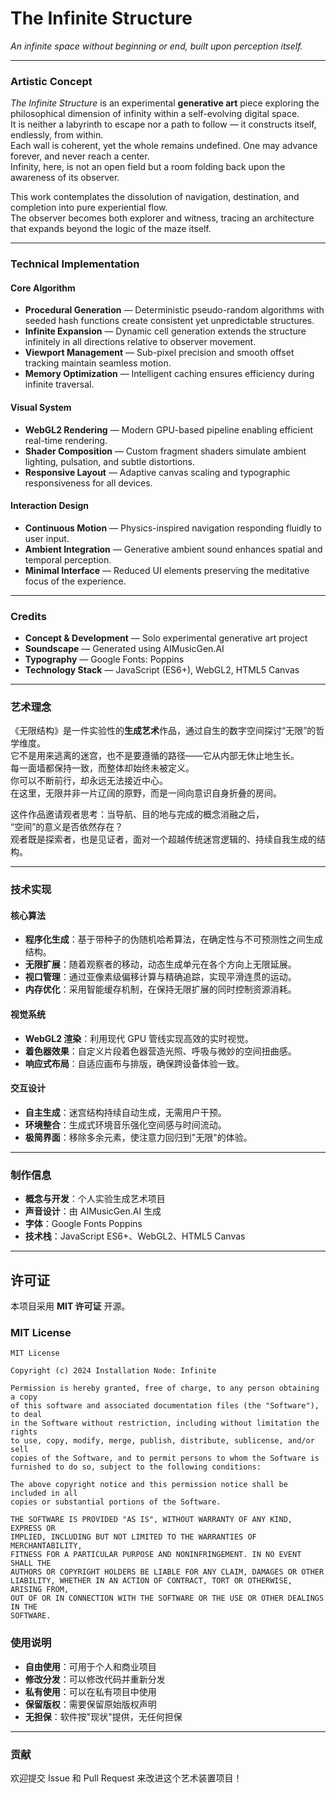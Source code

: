 # The Infinite Structure  
*An infinite space without beginning or end, built upon perception itself.*

---

### Artistic Concept

*The Infinite Structure* is an experimental **generative art** piece exploring the philosophical dimension of infinity within a self-evolving digital space.  
It is neither a labyrinth to escape nor a path to follow — it constructs itself, endlessly, from within.  
Each wall is coherent, yet the whole remains undefined. One may advance forever, and never reach a center.  
Infinity, here, is not an open field but a room folding back upon the awareness of its observer.

This work contemplates the dissolution of navigation, destination, and completion into pure experiential flow.  
The observer becomes both explorer and witness, tracing an architecture that expands beyond the logic of the maze itself.

---

### Technical Implementation

#### Core Algorithm
- **Procedural Generation** — Deterministic pseudo-random algorithms with seeded hash functions create consistent yet unpredictable structures.  
- **Infinite Expansion** — Dynamic cell generation extends the structure infinitely in all directions relative to observer movement.  
- **Viewport Management** — Sub-pixel precision and smooth offset tracking maintain seamless motion.  
- **Memory Optimization** — Intelligent caching ensures efficiency during infinite traversal.

#### Visual System
- **WebGL2 Rendering** — Modern GPU-based pipeline enabling efficient real-time rendering.  
- **Shader Composition** — Custom fragment shaders simulate ambient lighting, pulsation, and subtle distortions.  
- **Responsive Layout** — Adaptive canvas scaling and typographic responsiveness for all devices.

#### Interaction Design
- **Continuous Motion** — Physics-inspired navigation responding fluidly to user input.  
- **Ambient Integration** — Generative ambient sound enhances spatial and temporal perception.  
- **Minimal Interface** — Reduced UI elements preserving the meditative focus of the experience.

---

### Credits

- **Concept & Development** — Solo experimental generative art project  
- **Soundscape** — Generated using AIMusicGen.AI  
- **Typography** — Google Fonts: Poppins  
- **Technology Stack** — JavaScript (ES6+), WebGL2, HTML5 Canvas  

---

### 艺术理念

《无限结构》是一件实验性的**生成艺术**作品，通过自生的数字空间探讨“无限”的哲学维度。  
它不是用来逃离的迷宫，也不是要遵循的路径——它从内部无休止地生长。  
每一面墙都保持一致，而整体却始终未被定义。  
你可以不断前行，却永远无法接近中心。  
在这里，无限并非一片辽阔的原野，而是一间向意识自身折叠的房间。

这件作品邀请观者思考：当导航、目的地与完成的概念消融之后，  
“空间”的意义是否依然存在？  
观者既是探索者，也是见证者，面对一个超越传统迷宫逻辑的、持续自我生成的结构。

---

### 技术实现

#### 核心算法
- **程序化生成**：基于带种子的伪随机哈希算法，在确定性与不可预测性之间生成结构。  
- **无限扩展**：随着观察者的移动，动态生成单元在各个方向上无限延展。  
- **视口管理**：通过亚像素级偏移计算与精确追踪，实现平滑连贯的运动。  
- **内存优化**：采用智能缓存机制，在保持无限扩展的同时控制资源消耗。

#### 视觉系统
- **WebGL2 渲染**：利用现代 GPU 管线实现高效的实时视觉。  
- **着色器效果**：自定义片段着色器营造光照、呼吸与微妙的空间扭曲感。  
- **响应式布局**：自适应画布与排版，确保跨设备体验一致。

#### 交互设计
- **自主生成**：迷宫结构持续自动生成，无需用户干预。  
- **环境整合**：生成式环境音乐强化空间感与时间流动。  
- **极简界面**：移除多余元素，使注意力回归到"无限"的体验。

---

### 制作信息
- **概念与开发**：个人实验生成艺术项目  
- **声音设计**：由 AIMusicGen.AI 生成  
- **字体**：Google Fonts Poppins  
- **技术栈**：JavaScript ES6+、WebGL2、HTML5 Canvas

---

## 许可证

本项目采用 **MIT 许可证** 开源。

### MIT License

```
MIT License

Copyright (c) 2024 Installation Node: Infinite

Permission is hereby granted, free of charge, to any person obtaining a copy
of this software and associated documentation files (the "Software"), to deal
in the Software without restriction, including without limitation the rights
to use, copy, modify, merge, publish, distribute, sublicense, and/or sell
copies of the Software, and to permit persons to whom the Software is
furnished to do so, subject to the following conditions:

The above copyright notice and this permission notice shall be included in all
copies or substantial portions of the Software.

THE SOFTWARE IS PROVIDED "AS IS", WITHOUT WARRANTY OF ANY KIND, EXPRESS OR
IMPLIED, INCLUDING BUT NOT LIMITED TO THE WARRANTIES OF MERCHANTABILITY,
FITNESS FOR A PARTICULAR PURPOSE AND NONINFRINGEMENT. IN NO EVENT SHALL THE
AUTHORS OR COPYRIGHT HOLDERS BE LIABLE FOR ANY CLAIM, DAMAGES OR OTHER
LIABILITY, WHETHER IN AN ACTION OF CONTRACT, TORT OR OTHERWISE, ARISING FROM,
OUT OF OR IN CONNECTION WITH THE SOFTWARE OR THE USE OR OTHER DEALINGS IN THE
SOFTWARE.
```

### 使用说明
- **自由使用**：可用于个人和商业项目
- **修改分发**：可以修改代码并重新分发
- **私有使用**：可以在私有项目中使用
- **保留版权**：需要保留原始版权声明
- **无担保**：软件按"现状"提供，无任何担保

---

### 贡献
欢迎提交 Issue 和 Pull Request 来改进这个艺术装置项目！
